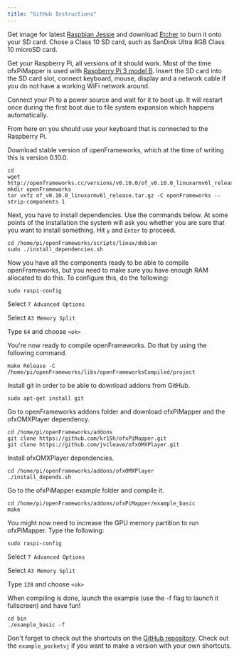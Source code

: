 ```yaml
---
title: "GitHub Instructions"
---
```


Get image for latest [Raspbian Jessie](http://downloads.raspberrypi.org/raspbian/images/raspbian-2017-07-05/) and download [Etcher](https://etcher.io/) to burn it onto your SD card. Chose a Class 10 SD card, such as SanDisk Ultra 8GB Class 10 microSD card.

Get your Raspberry Pi, all versions of it should work. Most of the time ofxPiMapper is used with [Raspberry Pi 3 model B](https://www.raspberrypi.org/products/raspberry-pi-3-model-b/). Insert the SD card into the SD card slot, connect keyboard, mouse, display and a network cable if you do not have a working WiFi network around.

Connect your Pi to a power source and wait for it to boot up. It will restart once during the first boot due to file system expansion which happens automatically.

From here on you should use your keyboard that is connected to the Raspberry Pi.

Download stable version of openFrameworks, which at the time of writing this is version 0.10.0.

```
cd
wget http://openframeworks.cc/versions/v0.10.0/of_v0.10.0_linuxarmv6l_release.tar.gz
mkdir openFrameworks
tar vxfz of_v0.10.0_linuxarmv6l_release.tar.gz -C openFrameworks --strip-components 1
```

Next, you have to install dependencies. Use the commands below. At some points of the installation the system will ask you whether you are sure that you want to install something. Hit `y` and `Enter` to proceed.

```
cd /home/pi/openFrameworks/scripts/linux/debian
sudo ./install_dependencies.sh
```

Now you have all the components ready to be able to compile openFrameworks, but you need to make sure you have enough RAM allocated to do this. To configure this, do the following:

```
sudo raspi-config
```

Select `7 Advanced Options`

Select `A3 Memory Split`

Type `64` and choose `<ok>`

You're now ready to compile openFrameworks. Do that by using the following command.

```
make Release -C /home/pi/openFrameworks/libs/openFrameworksCompiled/project
```

Install git in order to be able to download addons from GitHub.

```
sudo apt-get install git
```

Go to openFrameworks addons folder and download ofxPiMapper and the ofxOMXPlayer dependency.

```
cd /home/pi/openFrameworks/addons
git clone https://github.com/kr15h/ofxPiMapper.git
git clone https://github.com/jvcleave/ofxOMXPlayer.git
```

Install ofxOMXPlayer dependencies.

```
cd /home/pi/openFrameworks/addons/ofxOMXPlayer
./install_depends.sh
```

Go to the ofxPiMapper example folder and compile it.

```
cd /home/pi/openFrameworks/addons/ofxPiMapper/example_basic
make
```

You might now need to increase the GPU memory partition to run ofxPiMapper. Type the following:

```
sudo raspi-config
```

Select `7 Advanced Options`

Select `A3 Memory Split`

Type `128` and choose `<ok>`

When compiling is done, launch the example (use the -f flag to launch it fullscreen) and have fun! 

```
cd bin
./example_basic -f
```

Don't forget to check out the shortcuts on the [GitHub repository](https://github.com/kr15h/ofxPiMapper#other-shortcuts). Check out the `example_pocketvj` if you want to make a version with your own shortcuts.


